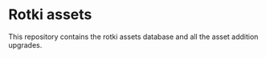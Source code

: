 # Rotki assets

This repository contains the rotki assets database and all the asset addition upgrades.
